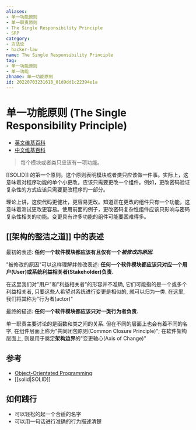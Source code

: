 ```yaml
---
aliases:
- 单一功能原则
- 单一职责原则
- The Single Responsibility Principle
- SRP
category:
- 方法论
- hacker-law
name: The Single Responsibility Principle
tag:
- 单一功能原则
- 单一功能
zhname: 单一功能原则
id: 20220703231618_01d9dd1c22394e1a
---
```


# 单一功能原则 (The Single Responsibility Principle)

- [英文维基百科](https://en.wikipedia.org/wiki/Single_responsibility_principle)
- [中文维基百科](https://zh.wikipedia.org/wiki/%E5%8D%95%E4%B8%80%E5%8A%9F%E8%83%BD%E5%8E%9F%E5%88%99)

> 每个模块或者类只应该有一项功能。

[[SOLID]] 的第一个原则。这个原则表明模块或者类只应该做一件事。实际上，这意味着对程序功能的单个小更改，应该只需要更改一个组件。例如，更改密码验证复杂性的方式应该只需要更改程序的一部分。

理论上讲，这使代码更健壮，更容易更改。知道正在更改的组件只有一个功能，这意味着测试更改更容易。使用前面的例子，更改密码复杂性组件应该只影响与密码复杂性相关的功能。变更具有许多功能的组件可能要困难得多。

## [[架构的整洁之道]] 中的表述

最初的表述: **任何一个软件模块都应该有且仅有一个*被修改的原因***.

"被修改的原因"可以这样理解并修改表述:
**任何一个软件模块都应该只对应一个用户(User)或系统利益相关者(Stakeholder)负责**.

在这里我们对"用户"和"利益相关者"的形容并不准确, 它们可能指的是一个或多个利益相关者, 只要这些人希望对系统进行变更是相似的, 就可以归为一类. 在这里, 我们将其称为"行为者(actor)"

最终的描述: **任何一个软件模块都应该只对一类行为者负责**.

单一职责主要讨论的是函数和类之间的关系. 但在不同的层面上也会有着不同的名字, 在组件层面上称为"共同闭包原则(Common Closure Principle)"; 在软件架构层面上, 则是用于奠定**架构边界**的"变更轴心(Axis of Change)"

## 参考
- [Object-Orientated Programming](#todo)
- [[solid|SOLID]]

## 如何践行

* 可以轻松的起一个合适的名字
* 可以用一句话进行准确的行为描述清楚